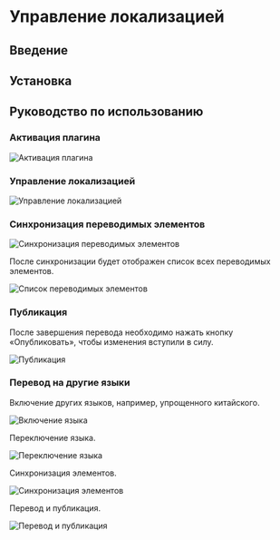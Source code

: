 # Управление локализацией

## Введение

## Установка

## Руководство по использованию

### Активация плагина

![Активация плагина](https://static-docs.nocobase.com/d16f6ecd6bfb8d1e8acff38f23ad37f8.png)

### Управление локализацией

![Управление локализацией](https://static-docs.nocobase.com/c117b5337941f0afd564152053666480.png)

### Синхронизация переводимых элементов

![Синхронизация переводимых элементов](https://static-docs.nocobase.com/bc380a4ebdb2af075abcab5f16287cf9.png)

После синхронизации будет отображен список всех переводимых элементов.

![Список переводимых элементов](https://static-docs.nocobase.com/cf501e6b4d2f67520ad35b00d1ed3446.png)

### Публикация

После завершения перевода необходимо нажать кнопку «Опубликовать», чтобы изменения вступили в силу.

![Публикация](https://static-docs.nocobase.com/1f9dc52defb37ac67912011ba31c3160.png)

### Перевод на другие языки

Включение других языков, например, упрощенного китайского.

![Включение языка](https://static-docs.nocobase.com/618830967aaeb643c892fce355d59a73.png)

Переключение языка.

![Переключение языка](https://static-docs.nocobase.com/35548a7bf099df4f30d160c72863c6b8.png)

Синхронизация элементов.

![Синхронизация элементов](https://static-docs.nocobase.com/12f39cfcd7d8d9ce3d367426b959af16.png)

Перевод и публикация.

![Перевод и публикация](https://static-docs.nocobase.com/eb22725dcab6807dc8a410f5e10e9492.png)
